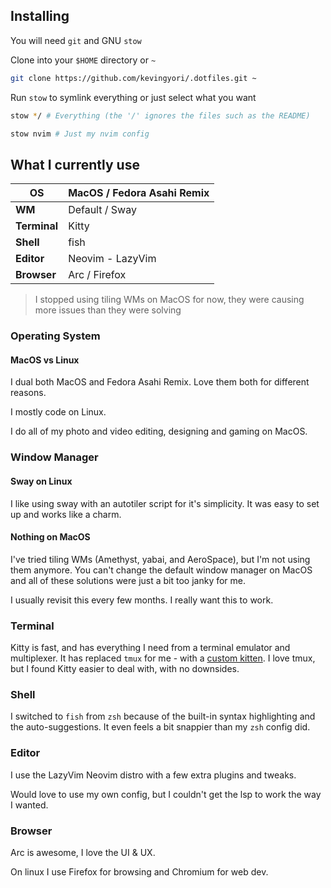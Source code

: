 ## Installing

You will need `git` and GNU `stow`

Clone into your `$HOME` directory or `~`

```bash
git clone https://github.com/kevingyori/.dotfiles.git ~
```

Run `stow` to symlink everything or just select what you want

```bash
stow */ # Everything (the '/' ignores the files such as the README)
```

```bash
stow nvim # Just my nvim config
```

## What I currently use

| OS           | MacOS / Fedora Asahi Remix |
| ------------ | -------------------------- |
| **WM**       | Default / Sway             |
| **Terminal** | Kitty                      |
| **Shell**    | fish                       |
| **Editor**   | Neovim - LazyVim           |
| **Browser**  | Arc / Firefox              |

> I stopped using tiling WMs on MacOS for now, they were causing more issues than they were solving

### Operating System

#### MacOS vs Linux

I dual both MacOS and Fedora Asahi Remix. Love them both for different reasons.

I mostly code on Linux.

I do all of my photo and video editing, designing and gaming on MacOS.

### Window Manager

#### Sway on Linux

I like using sway with an autotiler script for it's simplicity. It was easy to set up and works like a charm.

#### Nothing on MacOS

I've tried tiling WMs (Amethyst, yabai, and AeroSpace), but I'm not using them anymore. You can't change the default window manager on MacOS and all of these solutions were just a bit too janky for me.

I usually revisit this every few months. I really want this to work.

### Terminal

Kitty is fast, and has everything I need from a terminal emulator and multiplexer. It has replaced `tmux` for me - with a [custom kitten](https://github.com/kevingyori/.dotfiles/blob/main/kitty/.config/kitty/sessionizer.py). I love tmux, but I found Kitty easier to deal with, with no downsides.

### Shell

I switched to `fish` from `zsh` because of the built-in syntax highlighting and the auto-suggestions. It even feels a bit snappier than my `zsh` config did.

### Editor

I use the LazyVim Neovim distro with a few extra plugins and tweaks.

Would love to use my own config, but I couldn't get the lsp to work the way I wanted.

### Browser

Arc is awesome, I love the UI & UX.

On linux I use Firefox for browsing and Chromium for web dev.
